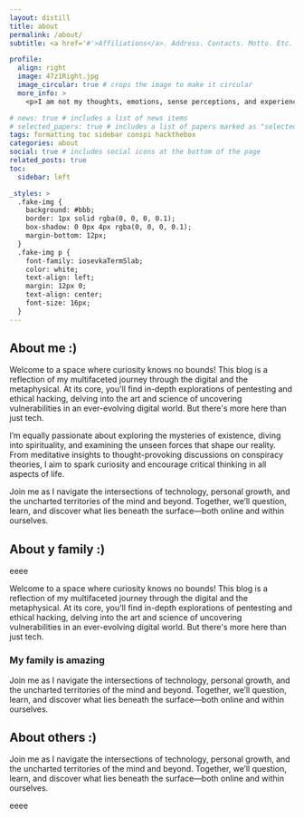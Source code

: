 ```yaml
---
layout: distill
title: about
permalink: /about/
subtitle: <a href='#'>Affiliations</a>. Address. Contacts. Motto. Etc.

profile:
  align: right
  image: 47z1Right.jpg
  image_circular: true # crops the image to make it circular
  more_info: >
    <p>I am not my thoughts, emotions, sense perceptions, and experiences. I am not the content of my life. I am Life. I am the space in which all things happen. I am consciousness. I am the Now. I Am</p>

# news: true # includes a list of news items
# selected_papers: true # includes a list of papers marked as "selected={true}"
tags: formatting toc sidebar conspi hackthebox
categories: about
social: true # includes social icons at the bottom of the page
related_posts: true
toc:
  sidebar: left

_styles: >
  .fake-img {
    background: #bbb;
    border: 1px solid rgba(0, 0, 0, 0.1);
    box-shadow: 0 0px 4px rgba(0, 0, 0, 0.1);
    margin-bottom: 12px;
  }
  .fake-img p {
    font-family: iosevkaTermSlab;
    color: white;
    text-align: left;
    margin: 12px 0;
    text-align: center;
    font-size: 16px;
  }
---
```


## About me :)

Welcome to a space where curiosity knows no bounds! This blog is a reflection of my multifaceted journey through the digital and the metaphysical. At its core, you'll find in-depth explorations of pentesting and ethical hacking, delving into the art and science of uncovering vulnerabilities in an ever-evolving digital world. But there's more here than just tech.

I’m equally passionate about exploring the mysteries of existence, diving into spirituality, and examining the unseen forces that shape our reality. From meditative insights to thought-provoking discussions on conspiracy theories, I aim to spark curiosity and encourage critical thinking in all aspects of life.

Join me as I navigate the intersections of technology, personal growth, and the uncharted territories of the mind and beyond. Together, we’ll question, learn, and discover what lies beneath the surface—both online and within ourselves.

## About y family :)

eeee

Welcome to a space where curiosity knows no bounds! This blog is a reflection of my multifaceted journey through the digital and the metaphysical. At its core, you'll find in-depth explorations of pentesting and ethical hacking, delving into the art and science of uncovering vulnerabilities in an ever-evolving digital world. But there's more here than just tech.

### My family is amazing

Join me as I navigate the intersections of technology, personal growth, and the uncharted territories of the mind and beyond. Together, we’ll question, learn, and discover what lies beneath the surface—both online and within ourselves.

## About others :)

Join me as I navigate the intersections of technology, personal growth, and the uncharted territories of the mind and beyond. Together, we’ll question, learn, and discover what lies beneath the surface—both online and within ourselves.

eeee

